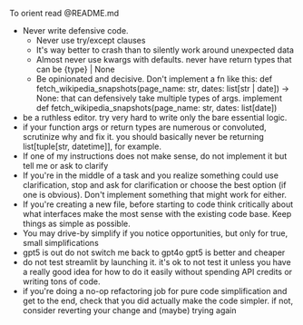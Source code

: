 To orient read @README.md

- Never write defensive code.
  - Never use try/except clauses
  - It's way better to crash than to silently work around unexpected data
  - Almost never use kwargs with defaults. never have return types that can be {type} | None
  - Be opinionated and decisive. Don't implement a fn like this: def fetch_wikipedia_snapshots(page_name: str, dates: list[str | date]) -> None: that can defensively take multiple types of args. implement def fetch_wikipedia_snapshots(page_name: str, dates: list[date])
- be a ruthless editor. try very hard to write only the bare essential logic. 
- if your function args or return types are numerous or convoluted, scrutinize why and fix it. you should basically never be returning list[tuple[str, datetime]], for example.
- If one of my instructions does not make sense, do not implement it but tell me or ask to clarify
- If you're in the middle of a task and you realize something could use clarification, stop and ask for clarification or choose the best option (if one is obvious). Don't implement something that might work for either. 
- If you're creating a new file, before starting to code think critically about what interfaces make the most sense with the existing code base. Keep things as simple as possible.
- You may drive-by simplify if you notice opportunities, but only for true, small simplifications
- gpt5 is out do not switch me back to gpt4o gpt5 is better and cheaper
- do not test streamlit by launching it. it's ok to not test it unless you have a really good idea for how to do it easily without spending API credits or writing tons of code.
- if you're doing a no-op refactoring job for pure code simplification and get to the end, check that you did actually make the code simpler. if not, consider reverting your change and (maybe) trying again